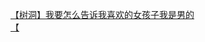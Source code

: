 [【树洞】我要怎么告诉我喜欢的女孩子我是男的](http://tieba.baidu.com/p/3619520139?see_lz=1&pn=)   
[【](http://tieba.baidu.com/p/3619544284?see_lz=1&pn=)   
